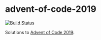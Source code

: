 # advent-of-code-2019

[![Build Status](https://github.com/maxdavidson/advent-of-code-2019/workflows/Rust/badge.svg?workflow=Rust+branch=master)](https://github.com/maxdavidson/advent-of-code-2019/actions?query=workflow=Rust+branch=master)

Solutions to [Advent of Code 2019](https://adventofcode.com/2019).
